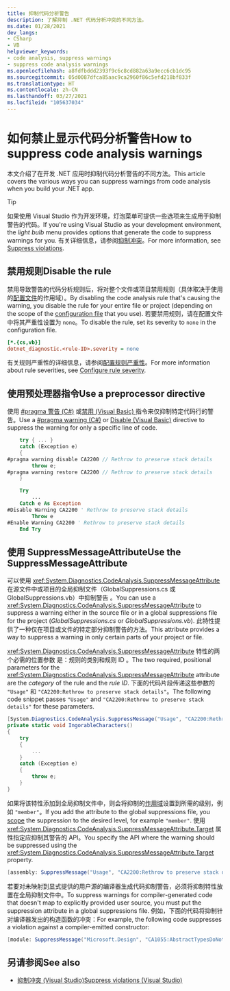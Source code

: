 ```yaml
---
title: 抑制代码分析警告
description: 了解抑制 .NET 代码分析冲突的不同方法。
ms.date: 01/28/2021
dev_langs:
- CSharp
- VB
helpviewer_keywords:
- code analysis, suppress warnings
- suppress code analysis warnings
ms.openlocfilehash: a8fdfbddd2393f9c6c8cd882a63a9ecc6cb1dc95
ms.sourcegitcommit: 05d0087dfca85aac9ca2960f86c5efd218bf833f
ms.translationtype: HT
ms.contentlocale: zh-CN
ms.lasthandoff: 03/27/2021
ms.locfileid: "105637034"
---
```

# <a name="how-to-suppress-code-analysis-warnings"></a><span data-ttu-id="c74f6-103">如何禁止显示代码分析警告</span><span class="sxs-lookup"><span data-stu-id="c74f6-103">How to suppress code analysis warnings</span></span>

<span data-ttu-id="c74f6-104">本文介绍了在开发 .NET 应用时抑制代码分析警告的不同方法。</span><span class="sxs-lookup"><span data-stu-id="c74f6-104">This article covers the various ways you can suppress warnings from code analysis when you build your .NET app.</span></span>

> [!TIP]
> <span data-ttu-id="c74f6-105">如果使用 Visual Studio 作为开发环境，灯泡菜单可提供一些选项来生成用于抑制警告的代码。</span><span class="sxs-lookup"><span data-stu-id="c74f6-105">If you're using Visual Studio as your development environment, the *light bulb* menu provides options that generate the code to suppress warnings for you.</span></span> <span data-ttu-id="c74f6-106">有关详细信息，请参阅[抑制冲突](/visualstudio/code-quality/use-roslyn-analyzers?#suppress-violations)。</span><span class="sxs-lookup"><span data-stu-id="c74f6-106">For more information, see [Suppress violations](/visualstudio/code-quality/use-roslyn-analyzers?#suppress-violations).</span></span>

## <a name="disable-the-rule"></a><span data-ttu-id="c74f6-107">禁用规则</span><span class="sxs-lookup"><span data-stu-id="c74f6-107">Disable the rule</span></span>

<span data-ttu-id="c74f6-108">禁用导致警告的代码分析规则后，将对整个文件或项目禁用规则（具体取决于使用的[配置文件](configuration-files.md)的作用域）。</span><span class="sxs-lookup"><span data-stu-id="c74f6-108">By disabling the code analysis rule that's causing the warning, you disable the rule for your entire file or project (depending on the scope of the [configuration file](configuration-files.md) that you use).</span></span> <span data-ttu-id="c74f6-109">若要禁用规则，请在配置文件中将其严重性设置为 `none`。</span><span class="sxs-lookup"><span data-stu-id="c74f6-109">To disable the rule, set its severity to `none` in the configuration file.</span></span>

```ini
[*.{cs,vb}]
dotnet_diagnostic.<rule-ID>.severity = none
```

<span data-ttu-id="c74f6-110">有关规则严重性的详细信息，请参阅[配置规则严重性](~/docs/fundamentals/code-analysis/configuration-options.md#severity-level)。</span><span class="sxs-lookup"><span data-stu-id="c74f6-110">For more information about rule severities, see [Configure rule severity](~/docs/fundamentals/code-analysis/configuration-options.md#severity-level).</span></span>

## <a name="use-a-preprocessor-directive"></a><span data-ttu-id="c74f6-111">使用预处理器指令</span><span class="sxs-lookup"><span data-stu-id="c74f6-111">Use a preprocessor directive</span></span>

<span data-ttu-id="c74f6-112">使用 [#pragma 警告 (C#)](../../csharp/language-reference/preprocessor-directives.md#pragma-warning) 或[禁用 (Visual Basic) ](../../visual-basic/language-reference/directives/disable-enable.md) 指令来仅抑制特定代码行的警告。</span><span class="sxs-lookup"><span data-stu-id="c74f6-112">Use a [#pragma warning (C#)](../../csharp/language-reference/preprocessor-directives.md#pragma-warning) or [Disable (Visual Basic)](../../visual-basic/language-reference/directives/disable-enable.md) directive to suppress the warning for only a specific line of code.</span></span>

```csharp
    try { ... }
    catch (Exception e)
    {
#pragma warning disable CA2200 // Rethrow to preserve stack details
        throw e;
#pragma warning restore CA2200 // Rethrow to preserve stack details
    }
```

```vb
    Try
        ...
    Catch e As Exception
#Disable Warning CA2200 ' Rethrow to preserve stack details
        Throw e
#Enable Warning CA2200 ' Rethrow to preserve stack details
    End Try
```

## <a name="use-the-suppressmessageattribute"></a><span data-ttu-id="c74f6-113">使用 SuppressMessageAttribute</span><span class="sxs-lookup"><span data-stu-id="c74f6-113">Use the SuppressMessageAttribute</span></span>

<span data-ttu-id="c74f6-114">可以使用 <xref:System.Diagnostics.CodeAnalysis.SuppressMessageAttribute> 在源文件中或项目的全局抑制文件（GlobalSuppressions.cs 或 GlobalSuppressions.vb）中抑制警告 。</span><span class="sxs-lookup"><span data-stu-id="c74f6-114">You can use a <xref:System.Diagnostics.CodeAnalysis.SuppressMessageAttribute> to suppress a warning either in the source file or in a global suppressions file for the project (*GlobalSuppressions.cs* or *GlobalSuppressions.vb*).</span></span> <span data-ttu-id="c74f6-115">此特性提供了一种仅在项目或文件的特定部分抑制警告的方法。</span><span class="sxs-lookup"><span data-stu-id="c74f6-115">This attribute provides a way to suppress a warning in only certain parts of your project or file.</span></span>

<span data-ttu-id="c74f6-116"><xref:System.Diagnostics.CodeAnalysis.SuppressMessageAttribute> 特性的两个必需的位置参数 是：规则的类别和规则 ID 。</span><span class="sxs-lookup"><span data-stu-id="c74f6-116">The two required, positional parameters for the <xref:System.Diagnostics.CodeAnalysis.SuppressMessageAttribute> attribute are the *category* of the rule and the *rule ID*.</span></span> <span data-ttu-id="c74f6-117">下面的代码片段传递这些参数的 `"Usage"` 和 `"CA2200:Rethrow to preserve stack details"`。</span><span class="sxs-lookup"><span data-stu-id="c74f6-117">The following code snippet passes `"Usage"` and `"CA2200:Rethrow to preserve stack details"` for these parameters.</span></span>

```csharp
[System.Diagnostics.CodeAnalysis.SuppressMessage("Usage", "CA2200:Rethrow to preserve stack details", Justification = "Not production code.")]
private static void IngorableCharacters()
{
    try
    {
        ...
    }
    catch (Exception e)
    {
        throw e;
    }
}
```

<span data-ttu-id="c74f6-118">如果将该特性添加到全局抑制文件中，则会将抑制的[作用域](xref:System.Diagnostics.CodeAnalysis.SuppressMessageAttribute.Scope)设置到所需的级别，例如 `"member"`。</span><span class="sxs-lookup"><span data-stu-id="c74f6-118">If you add the attribute to the global suppressions file, you [scope](xref:System.Diagnostics.CodeAnalysis.SuppressMessageAttribute.Scope) the suppression to the desired level, for example `"member"`.</span></span> <span data-ttu-id="c74f6-119">使用 <xref:System.Diagnostics.CodeAnalysis.SuppressMessageAttribute.Target> 属性指定应抑制其警告的 API。</span><span class="sxs-lookup"><span data-stu-id="c74f6-119">You specify the API where the warning should be suppressed using the <xref:System.Diagnostics.CodeAnalysis.SuppressMessageAttribute.Target> property.</span></span>

```csharp
[assembly: SuppressMessage("Usage", "CA2200:Rethrow to preserve stack details", Justification = "Not production code.", Scope = "member", Target = "~M:MyApp.Program.IngorableCharacters")]
```

<span data-ttu-id="c74f6-120">若要对未映射到显式提供的用户源的编译器生成代码抑制警告，必须将抑制特性放置在全局抑制文件中。</span><span class="sxs-lookup"><span data-stu-id="c74f6-120">To suppress warnings for compiler-generated code that doesn't map to explicitly provided user source, you must put the suppression attribute in a global suppressions file.</span></span> <span data-ttu-id="c74f6-121">例如，下面的代码将抑制针对编译器发出的构造函数的冲突：</span><span class="sxs-lookup"><span data-stu-id="c74f6-121">For example, the following code suppresses a violation against a compiler-emitted constructor:</span></span>

```csharp
[module: SuppressMessage("Microsoft.Design", "CA1055:AbstractTypesDoNotHavePublicConstructors", Scope="member", Target="MyTools.Type..ctor()")]
```

## <a name="see-also"></a><span data-ttu-id="c74f6-122">另请参阅</span><span class="sxs-lookup"><span data-stu-id="c74f6-122">See also</span></span>

- [<span data-ttu-id="c74f6-123">抑制冲突 (Visual Studio)</span><span class="sxs-lookup"><span data-stu-id="c74f6-123">Suppress violations (Visual Studio)</span></span>](/visualstudio/code-quality/use-roslyn-analyzers?#suppress-violations)
